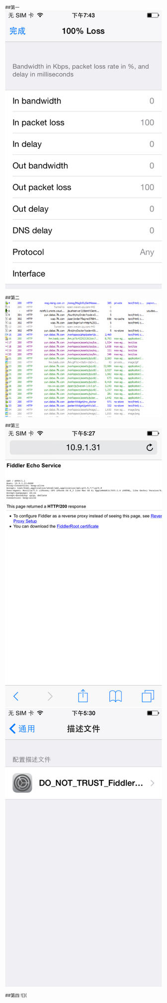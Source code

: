 ##第一
![](https://github.com/weiyunling/pic/blob/master/2016-2-29/100%25%20loss.png)

##第二
![](https://github.com/weiyunling/pic/blob/master/2016-2-29/%E6%8A%93%E5%8C%85%E6%88%AA%E5%9B%BE.png)

##第三
![](https://github.com/weiyunling/pic/blob/master/2016-2-29/ssl-1.png)
![](https://github.com/weiyunling/pic/blob/master/2016-2-29/ssl-4.png)

##第四
![](

